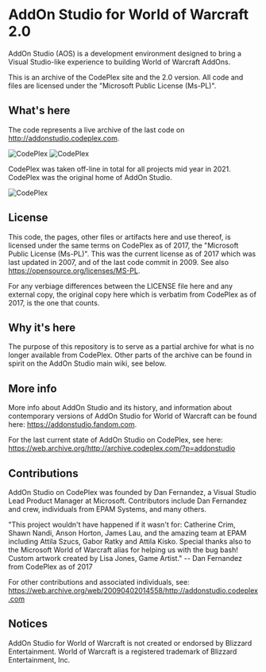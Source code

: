 

# AddOn Studio for World of Warcraft 2.0


AddOn Studio (AOS) is a development environment designed to bring a Visual Studio-like experience to building World of Warcraft AddOns.

This is an archive of the CodePlex site and the 2.0 version. All code and files are licensed under the "Microsoft Public License (Ms-PL)".

## What's here
The code represents a live archive of the last code on http://addonstudio.codeplex.com.

![CodePlex](https://static.wikia.nocookie.net/logopedia/images/b/b5/CodePlex.png)
![CodePlex](https://static.wikia.nocookie.net/logopedia/images/c/c8/Codeplex_%281%29.png/revision/latest/scale-to-height-down/80)

CodePlex was taken off-line in total for all projects mid year in 2021. CodePlex was the original home of AddOn Studio.

![CodePlex](https://static.wikia.nocookie.net/logopedia/images/6/6e/Codeplex.png/revision/latest/scale-to-height-down/60)

## License
This code, the pages, other files or artifacts here and use thereof, is licensed under the same terms on CodePlex as of 2017, the "Microsoft Public License (Ms-PL)". This was the current license as of 2017 which was last updated in 2007, and of the last code commit in 2009. See also https://opensource.org/licenses/MS-PL.

For any verbiage differences between the LICENSE file here and any external copy, the original copy here which is verbatim from CodePlex as of 2017, is the one that counts.

## Why it's here
The purpose of this repository is to serve as a partial archive for what is no longer available from CodePlex. Other parts of the archive can be found in spirit on the AddOn Studio main wiki, see below.

## More info
More info about AddOn Studio and its history, and information about contemporary versions of AddOn Studio for World of Warcraft can be found here: https://addonstudio.fandom.com.

For the last current state of AddOn Studio on CodePlex, see here: https://web.archive.org/http://archive.codeplex.com/?p=addonstudio

## Contributions
AddOn Studio on CodePlex was founded by Dan Fernandez, a Visual Studio Lead Product Manager at Microsoft. Contributors include Dan Fernandez and crew, individuals from EPAM Systems, and many others.

"This project wouldn't have happened if it wasn't for: Catherine Crim, Shawn Nandi, Anson Horton, James Lau, and the amazing team at EPAM including Attila Szucs, Gabor Ratky and Attila Kisko. Special thanks also to the Microsoft World of Warcraft alias for helping us with the bug bash! Custom artwork created by Lisa Jones, Game Artist."
-- Dan Fernandez from CodePlex as of 2017

For other contributions and associated individuals, see: https://web.archive.org/web/20090402014558/http://addonstudio.codeplex.com

## Notices
AddOn Studio for World of Warcraft is not created or endorsed by Blizzard Entertainment. World of Warcraft is a registered trademark of Blizzard Entertainment, Inc.
